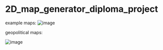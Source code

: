 # 2D_map_generator_diploma_project

example maps:
![image](https://github.com/TommyV2/2D_map_generator_diploma_project/assets/58606334/bc83aae0-e1cc-41f2-99b5-d595ed9912ba)

geopolitical maps:

![image](https://github.com/TommyV2/2D_map_generator_diploma_project/assets/58606334/7356a52c-a50d-4ac2-907c-bf5de2ad19c7)

